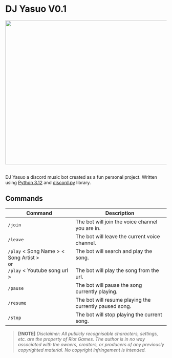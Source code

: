 # DJ Yasuo V0.1

<center><img src='https://blogger.googleusercontent.com/img/b/R29vZ2xl/AVvXsEhfT_PDIcDSUSDxgaPI2HRaE4_QMlcnoiFPl9pznBO8DSE7Wk1DjpcHIjenbZIS-lQV5ErA2woRxi2Z3f2cphaIcmUSL814GuzaamvnfXaQN4wuN7Tatk6nvv16jXK_Vuewxlm7t2Cnr6ye/w919-h516-p-k-no-nu/dj-yasuo-true-damage-uhdpaper.com-4K-5.1376-wp.thumbnail.jpg' width="800" height="450"></center> <br>

DJ Yasuo a discord music bot created as a fun personal project. Written using [Python 3.12](https://www.python.org/downloads/release/python-3120/) and [discord.py](https://discordpy.readthedocs.io/en/stable/) library.

## Commands
| Command | Description |
| ------------------- | ----------------------------------------------- |
| <code>/join</code>  | The bot will join the voice channel you are in. |
| <code>/leave</code> | The bot will leave the current voice channel. |
| <code>/play</code> < Song Name > < Song Artist > <br> or <br> <code>/play</code> < Youtube song url >| The bot will search and play the song. <br> <br> The bot will play the song from the url. |
| <code>/pause</code> | The bot will pause the song currently playing. |
| <code>/resume</code> | The bot will resume playing the currently paused song. |
| <code>/stop</code> | The bot will stop playing the current song. |

> **[!NOTE]**
> <em>Disclaimer: All publicly recognisable characters, settings, etc. are the property of Riot Games. The author is in no way associated with the owners, creators, or producers of any previously copyrighted material. No copyright infringement is intended.</em>